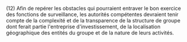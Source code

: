 (12) Afin de repérer les obstacles qui pourraient entraver le bon exercice des fonctions de surveillance, les autorités compétentes devraient tenir compte de la complexité et de la transparence de la structure de groupe dont ferait partie l'entreprise d'investissement, de la localisation géographique des entités du groupe et de la nature de leurs activités.